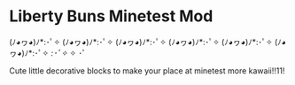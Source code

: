 # Liberty Buns Minetest Mod

(ﾉ◕ヮ◕)ﾉ*:･ﾟ✧   (ﾉ◕ヮ◕)ﾉ*:･ﾟ✧   (ﾉ◕ヮ◕)ﾉ*:･ﾟ✧   (ﾉ◕ヮ◕)ﾉ*:･ﾟ✧   (ﾉ◕ヮ◕)ﾉ*:･ﾟ✧   (ﾉ◕ヮ◕)ﾉ*:･ﾟ✧ *:･ﾟ✧* ✧ ･ﾟ

Cute little decorative blocks to make your place at minetest more kawaii!!11!